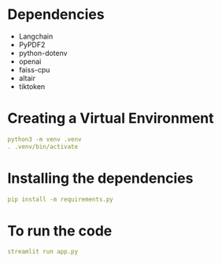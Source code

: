 # Dependencies
<ul>
<li>Langchain</li>
<li>PyPDF2</li>
<li>python-dotenv</li>
<li>openai</li>
<li>faiss-cpu</li>
<li>altair</li>
<li>tiktoken</li>
</ul>

# Creating a Virtual Environment

```yaml
python3 -m venv .venv
. .venv/bin/activate
```


# Installing the dependencies

```yaml
pip install -m requirements.py
```


# To run the code
```yaml
streamlit run app.py
```
